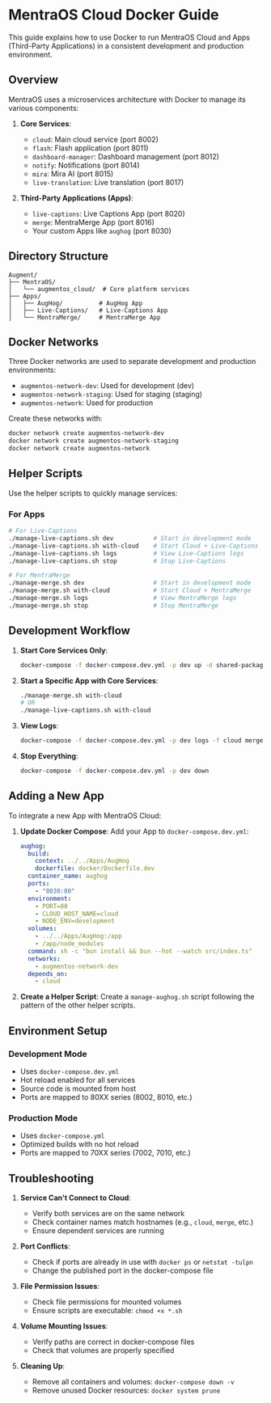 # MentraOS Cloud Docker Guide

This guide explains how to use Docker to run MentraOS Cloud and Apps (Third-Party Applications) in a consistent development and production environment.

## Overview

MentraOS uses a microservices architecture with Docker to manage its various components:

1. **Core Services**:
   - `cloud`: Main cloud service (port 8002)
   - `flash`: Flash application (port 8011)
   - `dashboard-manager`: Dashboard management (port 8012)
   - `notify`: Notifications (port 8014)
   - `mira`: Mira AI (port 8015)
   - `live-translation`: Live translation (port 8017)

2. **Third-Party Applications (Apps)**:
   - `live-captions`: Live Captions App (port 8020)
   - `merge`: MentraMerge App (port 8016)
   - Your custom Apps like `aughog` (port 8030)

## Directory Structure

```
Augment/
├── MentraOS/
│   └── augmentos_cloud/  # Core platform services
├── Apps/
│   ├── AugHog/          # AugHog App
│   ├── Live-Captions/   # Live-Captions App
│   └── MentraMerge/     # MentraMerge App
```

## Docker Networks

Three Docker networks are used to separate development and production environments:

- `augmentos-network-dev`: Used for development (dev)
- `augmentos-network-staging`: Used for staging (staging)
- `augmentos-network`: Used for production

Create these networks with:

```bash
docker network create augmentos-network-dev
docker network create augmentos-network-staging
docker network create augmentos-network
```

## Helper Scripts

Use the helper scripts to quickly manage services:

### For Apps

```bash
# For Live-Captions
./manage-live-captions.sh dev           # Start in development mode
./manage-live-captions.sh with-cloud    # Start Cloud + Live-Captions
./manage-live-captions.sh logs          # View Live-Captions logs
./manage-live-captions.sh stop          # Stop Live-Captions

# For MentraMerge
./manage-merge.sh dev                   # Start in development mode
./manage-merge.sh with-cloud            # Start Cloud + MentraMerge
./manage-merge.sh logs                  # View MentraMerge logs
./manage-merge.sh stop                  # Stop MentraMerge
```

## Development Workflow

1. **Start Core Services Only**:
   ```bash
   docker-compose -f docker-compose.dev.yml -p dev up -d shared-packages cloud
   ```

2. **Start a Specific App with Core Services**:
   ```bash
   ./manage-merge.sh with-cloud
   # OR
   ./manage-live-captions.sh with-cloud
   ```

3. **View Logs**:
   ```bash
   docker-compose -f docker-compose.dev.yml -p dev logs -f cloud merge
   ```

4. **Stop Everything**:
   ```bash
   docker-compose -f docker-compose.dev.yml -p dev down
   ```

## Adding a New App

To integrate a new App with MentraOS Cloud:

1. **Update Docker Compose**:
   Add your App to `docker-compose.dev.yml`:

   ```yaml
   aughog:
     build:
       context: ../../Apps/AugHog
       dockerfile: docker/Dockerfile.dev
     container_name: aughog
     ports:
       - "8030:80"
     environment:
       - PORT=80
       - CLOUD_HOST_NAME=cloud
       - NODE_ENV=development
     volumes:
       - ../../Apps/AugHog:/app
       - /app/node_modules
     command: sh -c "bun install && bun --hot --watch src/index.ts"
     networks:
       - augmentos-network-dev
     depends_on:
       - cloud
   ```

2. **Create a Helper Script**:
   Create a `manage-aughog.sh` script following the pattern of the other helper scripts.

## Environment Setup

### Development Mode

- Uses `docker-compose.dev.yml`
- Hot reload enabled for all services
- Source code is mounted from host
- Ports are mapped to 80XX series (8002, 8010, etc.)

### Production Mode

- Uses `docker-compose.yml`
- Optimized builds with no hot reload
- Ports are mapped to 70XX series (7002, 7010, etc.)

## Troubleshooting

1. **Service Can't Connect to Cloud**:
   - Verify both services are on the same network
   - Check container names match hostnames (e.g., `cloud`, `merge`, etc.)
   - Ensure dependent services are running

2. **Port Conflicts**:
   - Check if ports are already in use with `docker ps` or `netstat -tulpn`
   - Change the published port in the docker-compose file

3. **File Permission Issues**:
   - Check file permissions for mounted volumes
   - Ensure scripts are executable: `chmod +x *.sh`

4. **Volume Mounting Issues**:
   - Verify paths are correct in docker-compose files
   - Check that volumes are properly specified

5. **Cleaning Up**:
   - Remove all containers and volumes: `docker-compose down -v`
   - Remove unused Docker resources: `docker system prune`